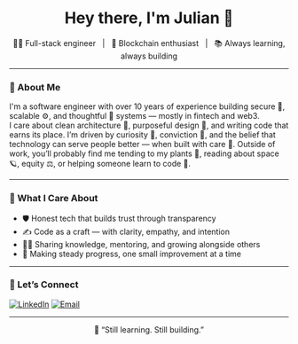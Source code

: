<h1 align="center"> Hey there, I'm Julian 👋 </h1>

<p align="center">
  👨‍💻 Full-stack engineer &nbsp;&nbsp;|&nbsp;&nbsp; 🔗 Blockchain enthusiast &nbsp;&nbsp;|&nbsp;&nbsp; 📚 Always learning, always building
</p>

---

### 🧭 About Me

I'm a software engineer with over 10 years of experience building secure 🔐, scalable ⚙️, and thoughtful 💭 systems — mostly in fintech and web3.  
I care about clean architecture 🧼, purposeful design 🎯, and writing code that earns its place. I’m driven by curiosity 🤔, conviction 💪, and the belief that technology can serve people better — when built with care 💚.
Outside of work, you’ll probably find me tending to my plants 🌿, reading about space 🪐, equity ⚖️, or helping someone learn to code 🤝.

---

<!--
### 📈 Streaks

<p align="center">
  <img src="https://streak-stats.demolab.com?user=devblac&theme=default" height="150" />
</p>
-->

### 🧠 What I Care About

- 🛡 Honest tech that builds trust through transparency  
- ✍️ Code as a craft — with clarity, empathy, and intention  
- 🧑‍🏫 Sharing knowledge, mentoring, and growing alongside others  
- 🧱 Making steady progress, one small improvement at a time  

---

### 🔗 Let’s Connect

[![LinkedIn](https://img.shields.io/badge/LinkedIn-blue?style=flat&logo=linkedin)](https://linkedin.com/in/julian-isaac-blacher-abb00439)
[![Email](https://img.shields.io/badge/Email-grey?style=flat&logo=gmail)](mailto:julian.blacher@email.com)

---

<p align="center">
  🌱 “Still learning. Still building.”
</p>

